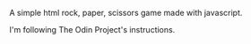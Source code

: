 A simple html rock, paper, scissors game made with javascript. 

I'm following The Odin Project's instructions. 
